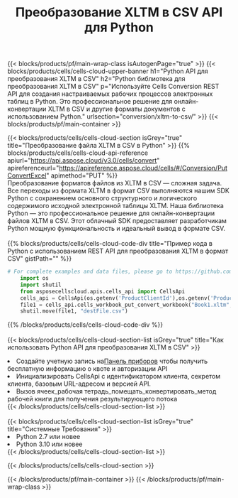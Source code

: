 ﻿---
title:  Преобразование XLTM в CSV API для Python
description:  Использование Aspose.Cells Cloud SDK для Python для преобразования файла формата XLTM в файл формата CSV.
url: /ru/python/conversion/xltm-to-csv/
---
{{< blocks/products/pf/main-wrap-class isAutogenPage="true" >}}
{{< blocks/products/cells/cells-cloud-upper-banner h1="Python API для преобразования XLTM в CSV" h2="Python библиотека для преобразования XLTM в CSV" p="Используйте Cells Conversion REST API для создания настраиваемых рабочих процессов электронных таблиц в Python. Это профессиональное решение для онлайн-конвертации XLTM в CSV и другие форматы документов с использованием Python." urlsection="conversion/xltm-to-csv/" >}}
{{< blocks/products/pf/main-container >}}

{{< blocks/products/cells/cells-cloud-section isGrey="true" title="Преобразование файла XLTM в CSV в Python" >}}
{{% blocks/products/cells/cells-cloud-api-reference apiurl="https://api.aspose.cloud/v3.0/cells/convert" apireferenceurl="https://apireference.aspose.cloud/cells/#/Conversion/PutConvertExcel" apimethod="PUT" %}}
<br/>
Преобразование форматов файлов из XLTM в CSV — сложная задача. Все переходы из формата XLTM в формат CSV выполняются нашим SDK Python с сохранением основного структурного и логического содержимого исходной электронной таблицы XLTM. Наша библиотека Python — это профессиональное решение для онлайн-конвертации файлов XLTM в CSV. Этот облачный SDK предоставляет разработчикам Python мощную функциональность и идеальный вывод в формате CSV.
<br/>
<br/>
{{% blocks/products/cells/cells-cloud-code-div title="Пример кода в Python с использованием REST API для преобразования XLTM в формат CSV" gistPath="" %}}
 
```python
# For complete examples and data files, please go to https://github.com/aspose-cells-cloud/aspose-cells-cloud-python/
    import os
    import shutil
    from asposecellscloud.apis.cells_api import CellsApi
    cells_api = CellsApi(os.getenv('ProductClientId'),os.getenv('ProductClientSecret'))
    file1 = cells_api.cells_workbook_put_convert_workbook("Book1.xltm",format="csv")
    shutil.move(file1, "destFile.csv")     
```
 
{{% /blocks/products/cells/cells-cloud-code-div %}}
<br/>
<br/>
{{< blocks/products/cells/cells-cloud-section-list isGrey="true" title="Как использовать Python API для преобразования XLTM в CSV" >}}
<li> Создайте учетную запись на<a href="https://dashboard.aspose.cloud/">Панель приборов</a> чтобы получить бесплатную информацию о квоте и авторизации API</li>
<li>Инициализировать CellsApi с идентификатором клиента, секретом клиента, базовым URL-адресом и версией API.</li>
<li>Вызов ячеек_рабочая тетрадь_помещать_конвертировать_метод рабочей книги для получения результирующего потока</li>
{{< /blocks/products/cells/cells-cloud-section-list >}}
<br/>
<br/>
{{< blocks/products/cells/cells-cloud-section-list isGrey="true" title="Системные Требования" >}}
<li>Python 2.7 или новее</li>
<li>Python 3.10 или новее</li>
{{< /blocks/products/cells/cells-cloud-section-list >}}

{{< /blocks/products/cells/cells-cloud-section >}}

{{< /blocks/products/pf/main-container >}}
{{< /blocks/products/pf/main-wrap-class >}}
